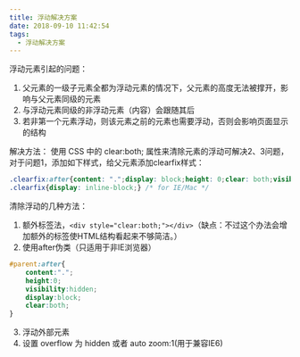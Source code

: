 ```yaml
---
title: 浮动解决方案
date: 2018-09-10 11:42:54
tags:
  - 浮动解决方案
---
```



浮动元素引起的问题：
1. 父元素的一级子元素全都为浮动元素的情况下，父元素的高度无法被撑开，影响与父元素同级的元素
2. 与浮动元素同级的非浮动元素（内容）会跟随其后
3. 若非第一个元素浮动，则该元素之前的元素也需要浮动，否则会影响页面显示的结构
<!-- more -->
解决方法：
使用 CSS 中的 clear:both; 属性来清除元素的浮动可解决2、3问题，对于问题1，添加如下样式，给父元素添加clearfix样式：
```css
.clearfix:after{content: ".";display: block;height: 0;clear: both;visibility: hidden;}
.clearfix{display: inline-block;} /* for IE/Mac */
```
 
清除浮动的几种方法：
1. 额外标签法，`<div style="clear:both;"></div>`（缺点：不过这个办法会增加额外的标签使HTML结构看起来不够简洁。）
2. 使用after伪类（只适用于非IE浏览器）
```css
#parent:after{
    content:".";
    height:0;
    visibility:hidden;
    display:block;
    clear:both;
}
```
3. 浮动外部元素
4. 设置 overflow 为 hidden 或者 auto zoom:1(用于兼容IE6)